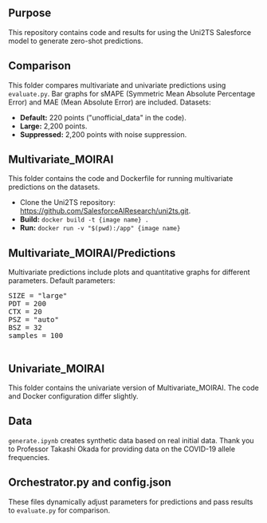 <!DOCTYPE html>
<html lang="en">
<head>
    <meta charset="UTF-8">
    <meta name="viewport" content="width=device-width, initial-scale=1.0">
    <title>Uni2TS Model Documentation</title>
</head>
<body>
    <h2>Purpose</h2>
    <p>This repository contains code and results for using the Uni2TS Salesforce model to generate zero-shot predictions.</p>
    <h2>Comparison</h2>
    <p>
        This folder compares multivariate and univariate predictions using <code>evaluate.py</code>. Bar graphs for sMAPE (Symmetric Mean Absolute Percentage Error) and MAE (Mean Absolute Error) are included. Datasets:
    </p>
    <ul>
        <li><strong>Default:</strong> 220 points ("unofficial_data" in the code).</li>
        <li><strong>Large:</strong> 2,200 points.</li>
        <li><strong>Suppressed:</strong> 2,200 points with noise suppression.</li>
    </ul>
    <h2>Multivariate_MOIRAI</h2>
    <p>This folder contains the code and Dockerfile for running multivariate predictions on the datasets.</p>
    <ul>
        <li>Clone the Uni2TS repository: 
            <a href="https://github.com/SalesforceAIResearch/uni2ts.git">https://github.com/SalesforceAIResearch/uni2ts.git</a>.
        </li>
        <li><strong>Build:</strong> <code>docker build -t {image name} .</code></li>
        <li><strong>Run:</strong> <code>docker run -v "$(pwd):/app" {image name}</code></li>
    </ul>
    <h2>Multivariate_MOIRAI/Predictions</h2>
    <p>
        Multivariate predictions include plots and quantitative graphs for different parameters. Default parameters:
    </p>
    <pre>
SIZE = "large"
PDT = 200  
CTX = 20  
PSZ = "auto"
BSZ = 32 
samples = 100
    </pre>
    <h2>Univariate_MOIRAI</h2>
    <p>This folder contains the univariate version of Multivariate_MOIRAI. The code and Docker configuration differ slightly.</p>
    <h2>Data</h2>
    <p>
        <code>generate.ipynb</code> creates synthetic data based on real initial data.
        Thank you to Professor Takashi Okada for providing data on the COVID-19 allele frequencies.
    </p>
    <h2>Orchestrator.py and config.json</h2>
    <p>
        These files dynamically adjust parameters for predictions and pass results to <code>evaluate.py</code> for comparison.
    </p>
</body>
</html>
